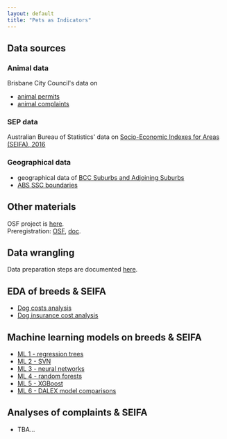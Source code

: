 ```yaml
---
layout: default
title: "Pets as Indicators"
---
```


## Data sources

### Animal data 

Brisbane City Council's data on 
- [animal permits](https://www.data.brisbane.qld.gov.au/data/dataset/current-animal-related-permits)  
- [animal complaints](https://www.data.brisbane.qld.gov.au/data/dataset/animal-related-complaints)  

### SEP data 

Australian Bureau of Statistics' data on [Socio-Economic Indexes for Areas (SEIFA), 2016](https://www.abs.gov.au/AUSSTATS/abs@.nsf/DetailsPage/2033.0.55.0012016?OpenDocument)   

### Geographical data 

- geographical data of [BCC Suburbs and Adjoining Suburbs](https://www.data.brisbane.qld.gov.au/data/dataset/suburbs-and-adjoining-suburbs/resource/6fb89462-5ac5-4589-8576-cdca03652bc8)  
- [ABS SSC boundaries](https://www.abs.gov.au/AUSSTATS/abs@.nsf/DetailsPage/1270.0.55.003July%202016?OpenDocument)  

## Other materials 

OSF project is [here](https://osf.io/c2gyw/).  
Preregistration: [OSF](https://osf.io/7x4t3), [doc](https://rpanczak.github.io/FUN_BCC-animals/01_preregistration.html).  

## Data wrangling 

Data preparation steps are documented [here](00_data_prep.html). 

## EDA of breeds & SEIFA

 - [Dog costs analysis](02_dog-cost.html)  
 - [Dog insurance cost analysis](03_dog-insurance.html)  
 
## Machine learning models on breeds & SEIFA

 - [ML 1 - regression trees](04_reg-tree.html)  
 - [ML 2 - SVN](05_svm.html)  
 - [ML 3 - neural networks](06_nn.html)  
 - [ML 4 - random forests](07_rf.html)  
 - [ML 5 - XGBoost](09_xgb.html)  
 - [ML 6 - DALEX model comparisons](10_DALEX.html)  

## Analyses of complaints & SEIFA

  - TBA...  
